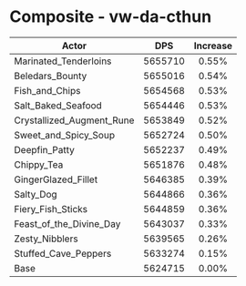 # Composite - vw-da-cthun
| Actor | DPS | Increase |
|---|:---:|:---:|
|Marinated_Tenderloins|5655710|0.55%|
|Beledars_Bounty|5655016|0.54%|
|Fish_and_Chips|5654568|0.53%|
|Salt_Baked_Seafood|5654446|0.53%|
|Crystallized_Augment_Rune|5653849|0.52%|
|Sweet_and_Spicy_Soup|5652724|0.50%|
|Deepfin_Patty|5652237|0.49%|
|Chippy_Tea|5651876|0.48%|
|GingerGlazed_Fillet|5646385|0.39%|
|Salty_Dog|5644866|0.36%|
|Fiery_Fish_Sticks|5644859|0.36%|
|Feast_of_the_Divine_Day|5643037|0.33%|
|Zesty_Nibblers|5639565|0.26%|
|Stuffed_Cave_Peppers|5633274|0.15%|
|Base|5624715|0.00%|
